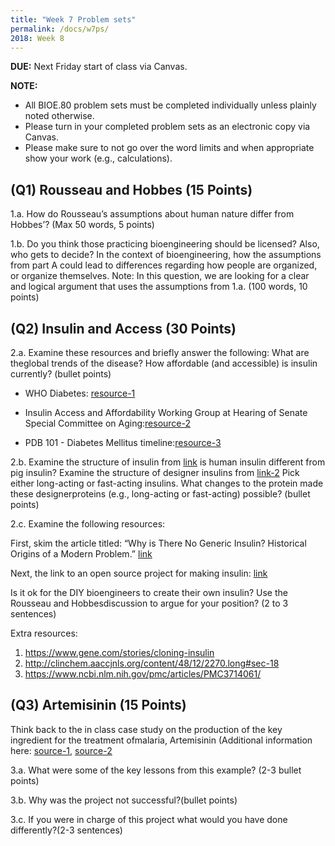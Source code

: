 ```yaml
---
title: "Week 7 Problem sets"
permalink: /docs/w7ps/
2018: Week 8
---
```


**DUE:** Next Friday start of class via Canvas.

**NOTE:** 
- All BIOE.80 problem sets must be completed individually unless plainly noted otherwise.
- Please turn in your completed problem sets as an electronic copy via Canvas.
- Please make sure to not go over the word limits and when appropriate show your work (e.g., calculations).

## (Q1)  Rousseau and Hobbes (15 Points)

1.a. How do Rousseau’s assumptions about human nature differ from Hobbes’? (Max 50 words, 5 points)
 
1.b. Do you think those practicing bioengineering should be licensed? Also, who gets to decide?
In the context of bioengineering, how the assumptions from part A could lead to differences regarding 
how people are organized, or organize themselves. 
Note: In this question, we are looking for a clear and logical argument that uses the assumptions from 1.a. 
(100 words, 10 points)

## (Q2) Insulin and Access (30 Points)

2.a. Examine these resources and briefly answer the following: What are theglobal trends of the disease? 
How affordable (and accessible) is insulin currently? (bullet points)

- WHO Diabetes: [resource-1](https://www.who.int/en/news-room/fact-sheets/detail/diabetes)


- Insulin Access and Affordability Working Group at 
Hearing of Senate Special Committee on Aging:[resource-2](http://www.diabetes.org/newsroom/press-releases/2018/insulin-affordability-white-paper-release.html)


- PDB 101 - Diabetes Mellitus timeline:[resource-3](http://pdb101.rcsb.org/global-health/diabetes-mellitus/about/timeline)

2.b. Examine the structure of insulin from [link](http://pdb101.rcsb.org/motm/14How) is human insulin different from pig insulin? Examine the structure of designer insulins from [link-2](http://pdb101.rcsb.org/motm/194) Pick either long-acting or fast-acting insulins. What changes to the protein made these designerproteins (e.g., long-acting or fast-acting) possible? (bullet points)

2.c. Examine the following resources: 

First, skim the article titled: “Why is There No Generic Insulin? Historical Origins of a Modern Problem.” [link](https://www.nejm.org/doi/full/10.1056/NEJMms1411398)

Next, the link to an open source project for making insulin: [link](http://openinsulin.org/)


Is it ok for the DIY bioengineers to create their own insulin? Use the Rousseau and Hobbesdiscussion to argue for your position? (2 to 3 sentences)

Extra resources:
1. https://www.gene.com/stories/cloning-insulin
2. http://clinchem.aaccjnls.org/content/48/12/2270.long#sec-18
3. https://www.ncbi.nlm.nih.gov/pmc/articles/PMC3714061/


## (Q3) Artemisinin (15 Points)

Think back to the in class case study on the production of the key ingredient for the treatment ofmalaria, Artemisinin (Additional information here: [source-1](https://www.nature.com/articles/nrmicro3240), [source-2](http://www.nature.com.stanford.idm.oclc.org/articles/nature12051)

3.a. What were some of the key lessons from this example? (2-3 bullet points)

3.b. Why was the project not successful?(bullet points)

3.c. If you were in charge of this project what would you have done differently?(2-3 sentences)
